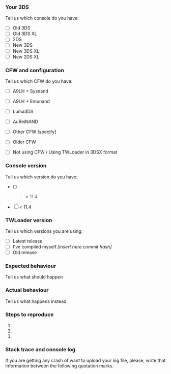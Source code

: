 <!---
##### THIS IS THE ISSUE TRACKER FOR TWLOADER. For support please go to:
###### TWLoader GBATemp thread: https://gbatemp.net/threads/twloader-ctr-mode-nds-app.448375/
###### Also check the Wiki (https://github.com/Robz8/TWLoader/wiki) before making an issue.
###### Keep in mind that TWLoader is only a frontend for nds-bootstrap. DO NOT OPEN AN ISSUE FOR NOT LOADING GAMES THAT ARE NOT SUPPORTED BY NDS-BOOTSTRAP YET!
###### Issues that don't attach any log file or any reproducible method will be closed.
###### Issues without replies in 15 days will be closed too.
-->
### Your 3DS

Tell us which console do you have:

- [ ]  Old 3DS
- [ ]  Old 3DS XL
- [ ]  2DS
- [ ]  New 3DS
- [ ]  New 3DS XL
- [ ]  New 2DS XL

### CFW and configuration

Tell us which CFW do you have:

- [ ]  A9LH + Sysnand
- [ ]  A9LH + Emunand
- [ ]  Luma3DS
- [ ]  AuReiNAND
- [ ]  Other CFW [specify]
- [ ]  Older CFW
- [ ]  Not using CFW / Using TWLoader in 3DSX format


### Console version

Tell us which version do you have:

- [ ]  >= 11.4
- [ ]  < 11.4

### TWLoader version

Tell us which versions you are using:

- [ ]  Latest release
- [ ]  I've compiled myself _[insert here commit hash]_
- [ ]  Old release

### Expected behaviour

Tell us what should happen

### Actual behaviour

Tell us what happens instead

### Steps to reproduce

1.
2.
3.

### Stack trace and console log

If you are getting any crash of want to upload your log file, please,  write that information between the following quotation marks.

```
```

